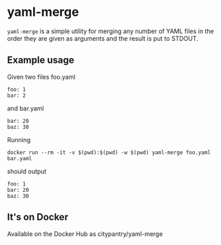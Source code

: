 # yaml-merge

`yaml-merge` is a simple utility for merging any number of YAML files in
the order they are given as arguments and the result is put to STDOUT.

## Example usage

Given two files
foo.yaml
```
foo: 1
bar: 2
```

and bar.yaml
```
bar: 20
baz: 30
```

Running
```
docker run --rm -it -v $(pwd):$(pwd) -w $(pwd) yaml-merge foo.yaml
bar.yaml
```
should output
```
foo: 1
bar: 20
baz: 30
```

## It's on Docker

Available on the Docker Hub as citypantry/yaml-merge


